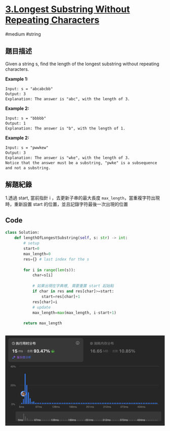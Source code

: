 # [3.Longest Substring Without Repeating Characters](https://leetcode.cn/problems/longest-substring-without-repeating-characters)

#medium #string



## 題目描述

Given a string s, find the length of the longest 
substring without repeating characters.

**Example 1:**

```text
Input: s = "abcabcbb"
Output: 3
Explanation: The answer is "abc", with the length of 3.
```

**Example 2:**

```
Input: s = "bbbbb"
Output: 1
Explanation: The answer is "b", with the length of 1.
```

**Example 2:**
```
Input: s = "pwwkew"
Output: 3
Explanation: The answer is "wke", with the length of 3.
Notice that the answer must be a substring, "pwke" is a subsequence and not a substring.

```


## 解題紀錄
1.透過 start, 當前指針 i ，去更新子串的最大長度 `max_length`，當重複字符出現時，重新設置 start 的位置，並且記錄字符最後一次出現的位置


## Code

```python
class Solution:
    def lengthOfLongestSubstring(self, s: str) -> int:
        # setup
        start=0
        max_length=0
        res={} # last index for the s

        for i in range(len(s)):
            char=s[i]

            # 如果出現在字典裡, 需要重置 start 起始點
            if char in res and res[char]>=start:
                start=res[char]+1
            res[char]=i 
            # update
            max_length=max(max_length, i-start+1)
            
        return max_length
        
```

![img_ac](https://github.com/youngmihuang/leetcode-python/blob/main/img/3.longest_substring_without_repeating_characters.png)
